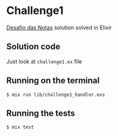 # Challenge1

[Desafio das Notas](https://github.com/mathiassammer/challenges-jornada-em-ti/blob/master/challenge_1/desafio_das_notas.md) solution solved in Elixir

## Solution code

Just look at `challenge1.ex` file

## Running on the terminal

```
$ mix run lib/challenge1_handler.exs
```

## Running the tests

```
$ mix test
```
